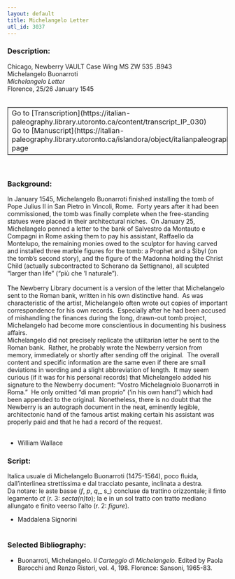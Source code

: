 ```yaml
---
layout: default
title: Michelangelo Letter
utl_id: 3037
---
```


### Description:

Chicago, Newberry VAULT Case Wing MS ZW 535 .B943<br>
Michelangelo Buonarroti<br>
_Michelangelo Letter_<br>
Florence, 25/26 January 1545<br>
 <br>
<table border=""0.5"" cellpadding=""1"" cellspacing=""1"" style=""width: 200px; background-color:#F8F8F8;""><tbody><tr><td>Go to [Transcription](https://italian-paleography.library.utoronto.ca/content/transcript_IP_030)<br>
Go to [Manuscript](https://italian-paleography.library.utoronto.ca/islandora/object/italianpaleography%3AIP_030) page</td></tr></tbody></table> <br>


### Background:

In January 1545, Michelangelo Buonarroti finished installing the tomb of Pope Julius II in San Pietro in Vincoli, Rome.  Forty years after it had been commissioned, the tomb was finally complete when the free-standing statues were placed in their architectural niches.  On January 25, Michelangelo penned a letter to the bank of Salvestro da Montauto e Compagni in Rome asking them to pay his assistant, Raffaello da Montelupo, the remaining monies owed to the sculptor for having carved and installed three marble figures for the tomb: a Prophet and a Sibyl (on the tomb’s second story), and the figure of the Madonna holding the Christ Child (actually subcontracted to Scherano da Settignano), all sculpted “larger than life” (“più che ’l naturale”).<br><br>
The Newberry Library document is a version of the letter that Michelangelo sent to the Roman bank, written in his own distinctive hand.  As was characteristic of the artist, Michelangelo often wrote out copies of important correspondence for his own records.  Especially after he had been accused of mishandling the finances during the long, drawn-out tomb project, Michelangelo had become more conscientious in documenting his business affairs. <br>
Michelangelo did not precisely replicate the utilitarian letter he sent to the Roman bank.  Rather, he probably wrote the Newberry version from memory, immediately or shortly after sending off the original.  The overall content and specific information are the same even if there are small deviations in wording and a slight abbreviation of length.  It may seem curious (if it was for his personal records) that Michelangelo added his signature to the Newberry document: “Vostro Michelagniolo Buonarroti in Roma.”  He only omitted “di man proprio” (‘in his own hand”) which had been appended to the original.  Nonetheless, there is no doubt that the Newberry is an autograph document in the neat, eminently legible, architectonic hand of the famous artist making certain his assistant was properly paid and that he had a record of the request.<br><br>
- William Wallace<br>


### Script:

Italica usuale di Michelangelo Buonarroti (1475-1564), poco fluida, dall’interlinea strettissima e dal tracciato pesante, inclinata a destra.<br>
Da notare: le aste basse (_f_, _p_, _q_,_ s_) concluse da trattino orizzontale; il finto legamento _ct_ (r. 3: _secta(n)to_); la e in un sol tratto con tratto mediano allungato e finito veerso l’alto (r. 2: _figure_).<br>
- Maddalena Signorini<br>
 <br>


### Selected Bibliography:

- Buonarroti, Michelangelo. _Il Carteggio di Michelangelo_. Edited by Paola Barocchi and Renzo Ristori, vol. 4, 198. Florence: Sansoni, 1965-83.<br>
